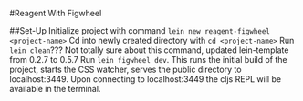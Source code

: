 #Reagent With Figwheel

##Set-Up
Initialize project with command `lein new reagent-figwheel <project-name>`
Cd into newly created directory with `cd <project-name>`
Run `lein clean`??? Not totally sure about this command, updated lein-template from 0.2.7 to 0.5.7
Run `lein figwheel dev`. This runs the initial build of the project, starts the CSS watcher, serves the public directory to localhost:3449. Upon connecting to localhost:3449 the cljs REPL will be available in the terminal.